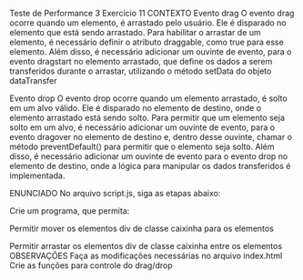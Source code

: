 Teste de Performance 3
Exercício 11
CONTEXTO
Evento drag
O evento drag ocorre quando um elemento, é arrastado pelo usuário. Ele é disparado no elemento que está sendo arrastado. Para habilitar o arrastar de um elemento, é necessário definir o atributo draggable, como true para esse elemento. Além disso, é necessário adicionar um ouvinte de evento, para o evento dragstart no elemento arrastado, que define os dados a serem transferidos durante o arrastar, utilizando o método setData do objeto dataTransfer


Evento drop
O evento drop ocorre quando um elemento arrastado, é solto em um alvo válido. Ele é disparado no elemento de destino, onde o elemento arrastado está sendo solto. Para permitir que um elemento seja solto em um alvo, é necessário adicionar um ouvinte de evento, para o evento dragover no elemento de destino e, dentro desse ouvinte, chamar o método preventDefault() para permitir que o elemento seja solto. Além disso, é necessário adicionar um ouvinte de evento para o evento drop no elemento de destino, onde a lógica para manipular os dados transferidos é implementada.

ENUNCIADO
No arquivo script.js, siga as etapas abaixo:

Crie um programa, que permita:

Permitir mover os elementos div de classe caixinha para os elementos <div class = 'container'>
Permitir arrastar os elementos div de classe caixinha entre os elementos <div class = 'container'>
OBSERVAÇÕES
Faça as modificações necessárias no arquivo index.html
Crie as funções para controle do drag/drop
